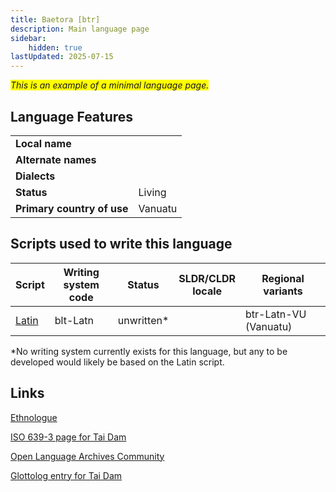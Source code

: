 ```yaml
---
title: Baetora [btr]
description: Main language page
sidebar:
    hidden: true
lastUpdated: 2025-07-15
---
```


<span style="background-color:yellow">_This is an example of a minimal language page._</span>

## Language Features

| | |
--------------------- | --- |
**Local name** | |
**Alternate names** | |
**Dialects** | |
**Status** | Living |
**Primary country of use** | Vanuatu |

## Scripts used to write this language

Script | Writing system<br>code | Status | SLDR/CLDR<br>locale | Regional<br>variants |
------ | ---------------------- | ------ | ------------------- | -------------------- |
[Latin](https://writingsystems.info/scrlang/script-latn) | blt-Latn | unwritten* | | btr-Latn-VU (Vanuatu) |

*No writing system currently exists for this language, but any to be developed would likely be based on the Latin script.

## Links

[Ethnologue](http://www.ethnologue.com/language/btr)

[ISO 639-3 page for Tai Dam](http://iso639-3.sil.org/code/btr)

[Open Language Archives Community](http://www.language-archives.org/language/btr)

[Glottolog entry for Tai Dam](http://www.glottolog.org/glottolog?iso=btr)
